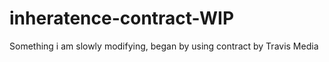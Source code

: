 # inheratence-contract-WIP
Something i am slowly modifying, began by using contract by Travis Media
